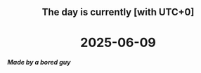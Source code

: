 <h2 align=center>The day is currently [with UTC+0]</h2>
<h1 align=center><!--TIME BEGIN-->2025-06-09<!--TIME END--></h1>
<h5>Made by a bored guy</h5>
